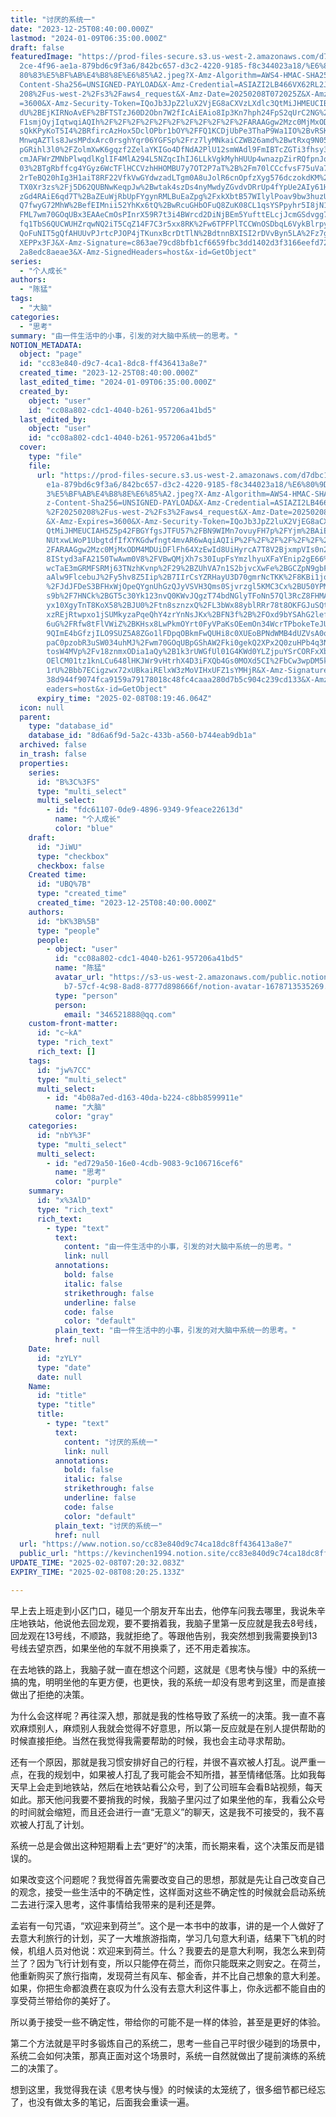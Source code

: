 ```yaml
---
title: "讨厌的系统一"
date: "2023-12-25T08:40:00.000Z"
lastmod: "2024-01-09T06:35:00.000Z"
draft: false
featuredImage: "https://prod-files-secure.s3.us-west-2.amazonaws.com/d7dbc101-8\
  2ce-4f96-ae1a-879bd6c9f3a6/842bc657-d3c2-4220-9185-f8c344023a18/%E6%80%9D%E8%\
  80%83%E5%BF%AB%E4%B8%8E%E6%85%A2.jpeg?X-Amz-Algorithm=AWS4-HMAC-SHA256&X-Amz-\
  Content-Sha256=UNSIGNED-PAYLOAD&X-Amz-Credential=ASIAZI2LB466VX62RL2J%2F20250\
  208%2Fus-west-2%2Fs3%2Faws4_request&X-Amz-Date=20250208T072025Z&X-Amz-Expires\
  =3600&X-Amz-Security-Token=IQoJb3JpZ2luX2VjEG8aCXVzLXdlc3QtMiJHMEUCIBDitrjqzZ\
  dU%2BEjKIRNoAvEF%2BFTSTzJ60D2Obn7W2fIcAiEAio8Ip3Kn7hph24FpS2qUrC2NG%2BCDKTJ%2\
  F1smjOyjIqtwqiAQIh%2F%2F%2F%2F%2F%2F%2F%2F%2F%2F%2FARAAGgw2Mzc0MjMxODM4MDUiDL\
  sQkKPyKoT5I4%2BRfircAzHox5DclOPbr1bOY%2FFQ1KCDjUbPe3ThaP9Wa1IO%2BvRSKxYu0tesR\
  MnwqAZTls8JwsMPdxArc0rsghYqr06YGFSp%2Frz7lyMNkaiCZWB26amd%2BwtRxq9N05NCoTWvpi\
  pGRihl3l0%2FZolmXwK6gqzf2ZelaYKIGo4DfNdA2PlU12smWAdl9FmIBTcZGTi3fhsy3vribS%2F\
  cmJAFWrZMNbPlwqdlKglIF4MlA294L5NZqcIhIJ6LLkVgkMyhHUUp4wnazpZirRQfpnJo4QWudhpw\
  03%2BTgRbffcg4YGyz6WcTFlHCCVzhHHOMBU7y7OT2P7aT%2B%2Fm70lCCcfvsF75uVa7%2FW2CgY\
  2rTeBQ20hIg3H1aiT8RF22VfkVwGYdwzadLTgm0A8uJolR6cnOpfzXyg576dczokdKM%2FcphnhB8\
  TX0Xr3zs%2Fj5D62QUBNwKeqpJw%2Bwtak4szDs4nyMwdyZGvdvDRrUp4fYpUe2AIy61Hf6%2BWkD\
  zGd4RAiE6qd7T%2BaZEuWjRbUpFYgynRMLBuEaZpg%2FxkXbtB57WIlylPoav9bw3huzUJ0vxbPV0\
  Q7fwyG72MhW%2BefEIMnii52YhKx6tQ%2BwRcuGHbOFuQ8ZuK08CL1qsYSPpyhr5I8jN1POWp7t%2\
  FML7wm70GOqUBx3EAAeCmOsPInrX59R7t3i4BWrcd2DiNjBEm5YufttELcjJcmGSdvgg7i22Z2tI0\
  fq1TbS6QUCWUHZrqwNQ2iT5CqZ14F7C3r5xx8RK%2Fw6TPFPlTCCWnOSDbqL6VykBlrpyvGKq2MFK\
  QoFuNIT5gQfAHUUvPJrtcPJOP4jTKunxBcrDtTlN%2BdtnnBXISI2rDVvByn5LA%2Fz7g9BMrdLno\
  XEPPx3FJ&X-Amz-Signature=c863ae79cd8bfb1cf6659fbc3dd1402d3f3166eefd72b0654da7\
  2a8edc8aeae3&X-Amz-SignedHeaders=host&x-id=GetObject"
series:
  - "个人成长"
authors:
  - "陈猛"
tags:
  - "大脑"
categories:
  - "思考"
summary: "由一件生活中的小事，引发的对大脑中系统一的思考。"
NOTION_METADATA:
  object: "page"
  id: "cc83e840-d9c7-4ca1-8dc8-ff436413a8e7"
  created_time: "2023-12-25T08:40:00.000Z"
  last_edited_time: "2024-01-09T06:35:00.000Z"
  created_by:
    object: "user"
    id: "cc08a802-cdc1-4040-b261-957206a41bd5"
  last_edited_by:
    object: "user"
    id: "cc08a802-cdc1-4040-b261-957206a41bd5"
  cover:
    type: "file"
    file:
      url: "https://prod-files-secure.s3.us-west-2.amazonaws.com/d7dbc101-82ce-4f96-a\
        e1a-879bd6c9f3a6/842bc657-d3c2-4220-9185-f8c344023a18/%E6%80%9D%E8%80%8\
        3%E5%BF%AB%E4%B8%8E%E6%85%A2.jpeg?X-Amz-Algorithm=AWS4-HMAC-SHA256&X-Am\
        z-Content-Sha256=UNSIGNED-PAYLOAD&X-Amz-Credential=ASIAZI2LB4665EVJ5RYH\
        %2F20250208%2Fus-west-2%2Fs3%2Faws4_request&X-Amz-Date=20250208T071946Z\
        &X-Amz-Expires=3600&X-Amz-Security-Token=IQoJb3JpZ2luX2VjEG8aCXVzLXdlc3\
        QtMiJHMEUCIAH5Z5p42FBGYfgsJTFU57%2FBN9WIMn7ovuyFH7p%2FYjm%2BAiEAhrwD6nV\
        NUtxwLWoP1UbgtdfIfXYKGdwfngt4mvAR6wAqiAQIiP%2F%2F%2F%2F%2F%2F%2F%2F%2F%\
        2FARAAGgw2Mzc0MjMxODM4MDUiDFlFh64XzEwId8UiHyrcA7T8V2BjxmpVIs0n2sn%2FzVL\
        8IStyd3aFA2150TwAwm0V8%2FVBwQMjXh7s30IupFsYmzlhyuXFaYEnip2gE66%2Bmoqr16\
        wcTaE3mGRMFSRMj63TNzhKvnp%2F29%2BZUhVA7n1S2bjvcXwFe%2BGCZpN9gbFWWFU8AQs\
        aAlw9FlcebuJ%2Fy5hv8Z5Iip%2B7IIrCsYZRHayU3D70gmrNcTKK%2F8KBi1joU0hjX62k\
        %2FJdJFDeS3BFHxWjOpeQYgnUhGzQJyVSVH3Qms0Sjvrzgl5KMC3Cx%2BU50YPMt7JqHu9I\
        s9b%2F7HNCk%2BGT5c30Yk123nvQ0KWvJQgzT74bdNGlyTFoNn57Ql3RcZ8FHMAqgzSN5iL\
        yx10XgyTnT8KoX58%2BJU0%2Ftn8sznzxQ%2FL3bWx88yblRRr78t8OKFGJuSQtXDLLxbC5\
        xzREjRtwpxo1jSUMkyzaPqeQhY4zrYnNsJKx%2BFN3f%2B%2FOxd9bYSAhG2lefrMX7fpwQ\
        6uG%2FRfw8tFlVWiZ%2BKHsx8LwPkmOYrt0FyVPaKsOEemOn34WcrTPbokeTeJUVG%2B6ij\
        9QImE4bGfzjILO9SUZ5A8ZGo1lFDpqOBkmFwQUHi8c0XUEoBPNdWMB4dUZVsA0qBZ24x%2F\
        paC0pzobR3uSW034uhMJ%2Fwm70GOqUBpGShAW2Fki0gekQ2XPx2Q0zuHPb4q3NLPlHoQUg\
        tosW4MVp%2Fv18znmxODia1aQy%2B1k3rUWGfUl01G4KWd0YLZjpuYSrCORFxXbNAesH5uf\
        OElCM01tz1knLCu648lHKJWr9vHtrhX4D3iFXQb4Gs0MOXd5CI%2FbCw3wpDM5kNSfKy3J4\
        1rU%2Bbb7ECigzwx72xUBkaiRElxW3zMoVIHxUFZ1sYMHjR&X-Amz-Signature=bd32ad4\
        38d944f9074fca9159a79178018c48fc4caaa280d7b5c904c239cd133&X-Amz-SignedH\
        eaders=host&x-id=GetObject"
      expiry_time: "2025-02-08T08:19:46.064Z"
  icon: null
  parent:
    type: "database_id"
    database_id: "8d6a6f9d-5a2c-433b-a560-b744eab9db1a"
  archived: false
  in_trash: false
  properties:
    series:
      id: "B%3C%3FS"
      type: "multi_select"
      multi_select:
        - id: "fdc61107-0de9-4896-9349-9feace22613d"
          name: "个人成长"
          color: "blue"
    draft:
      id: "JiWU"
      type: "checkbox"
      checkbox: false
    Created time:
      id: "UBQ%7B"
      type: "created_time"
      created_time: "2023-12-25T08:40:00.000Z"
    authors:
      id: "bK%3B%5B"
      type: "people"
      people:
        - object: "user"
          id: "cc08a802-cdc1-4040-b261-957206a41bd5"
          name: "陈猛"
          avatar_url: "https://s3-us-west-2.amazonaws.com/public.notion-static.com/775523\
            b7-57cf-4c98-8ad8-8777d898666f/notion-avatar-1678713535269.png"
          type: "person"
          person:
            email: "346521888@qq.com"
    custom-front-matter:
      id: "c~kA"
      type: "rich_text"
      rich_text: []
    tags:
      id: "jw%7CC"
      type: "multi_select"
      multi_select:
        - id: "4b08a7ed-d163-40da-b224-c8bb8599911e"
          name: "大脑"
          color: "gray"
    categories:
      id: "nbY%3F"
      type: "multi_select"
      multi_select:
        - id: "ed729a50-16e0-4cdb-9083-9c106716cef6"
          name: "思考"
          color: "purple"
    summary:
      id: "x%3AlD"
      type: "rich_text"
      rich_text:
        - type: "text"
          text:
            content: "由一件生活中的小事，引发的对大脑中系统一的思考。"
            link: null
          annotations:
            bold: false
            italic: false
            strikethrough: false
            underline: false
            code: false
            color: "default"
          plain_text: "由一件生活中的小事，引发的对大脑中系统一的思考。"
          href: null
    Date:
      id: "zYLY"
      type: "date"
      date: null
    Name:
      id: "title"
      type: "title"
      title:
        - type: "text"
          text:
            content: "讨厌的系统一"
            link: null
          annotations:
            bold: false
            italic: false
            strikethrough: false
            underline: false
            code: false
            color: "default"
          plain_text: "讨厌的系统一"
          href: null
  url: "https://www.notion.so/cc83e840d9c74ca18dc8ff436413a8e7"
  public_url: "https://kevinchen1994.notion.site/cc83e840d9c74ca18dc8ff436413a8e7"
UPDATE_TIME: "2025-02-08T07:20:32.083Z"
EXPIRY_TIME: "2025-02-08T08:20:25.133Z"

---
```

<link rel="stylesheet" href="https://cdn.jsdelivr.net/npm/katex@0.16.2/dist/katex.min.css" integrity="sha384-bYdxxUwYipFNohQlHt0bjN/LCpueqWz13HufFEV1SUatKs1cm4L6fFgCi1jT643X" crossorigin="anonymous">


早上去上班走到小区门口，碰见一个朋友开车出去，他停车问我去哪里，我说朱辛庄地铁站，他说他去回龙观，要不要捎着我，我脑子里第一反应就是我去8号线，回龙观在13号线，不顺路，我就拒绝了。等跟他告别，我突然想到我需要换到13号线去望京西，如果坐他的车就不用换乘了，还不用走着挨冻。


在去地铁的路上，我脑子就一直在想这个问题，这就是《思考快与慢》中的系统一搞的鬼，明明坐他的车更方便，也更快，我的系统一却没有思考到这里，而是直接做出了拒绝的决策。


为什么会这样呢？再往深入想，那就是我的性格导致了系统一的决策。我一直不喜欢麻烦别人，麻烦别人我就会觉得不好意思，所以第一反应就是在别人提供帮助的时候直接拒绝。当然在我觉得我需要帮助的时候，我也会主动寻求帮助。


还有一个原因，那就是我习惯安排好自己的行程，并很不喜欢被人打乱。说严重一点，在我的规划中，如果被人打乱了我可能会不知所措，甚至情绪低落。比如我每天早上会走到地铁站，然后在地铁站看公众号，到了公司班车会看B站视频，每天如此。那天他问我要不要捎我的时候，我脑子里闪过了如果坐他的车，我看公众号的时间就会缩短，而且还会进行一直“无意义”的聊天，这是我不可接受的，我不喜欢被人打乱了计划。


系统一总是会做出这种短期看上去“更好”的决策，而长期来看，这个决策反而是错误的。


如果改变这个问题呢？我觉得首先需要改变自己的思想，那就是先让自己改变自己的观念，接受一些生活中的不确定性，这样面对这些不确定性的时候就会启动系统二去进行深入思考，这件事情给我带来的是利还是弊。


孟岩有一句咒语，“欢迎来到荷兰”。这个是一本书中的故事，讲的是一个人做好了去意大利旅行的计划，买了一大堆旅游指南，学习几句意大利语，结果下飞机的时候，机组人员对他说：欢迎来到荷兰。什么？我要去的是意大利啊，我怎么来到荷兰了？因为飞行计划有变，所以只能停在荷兰，而你只能既来之则安之。在荷兰，他重新购买了旅行指南，发现荷兰有风车、郁金香，并不比自己想象的意大利差。如果，你把生命都浪费在哀叹为什么没有去意大利这件事上，你永远都不能自由的享受荷兰带给你的美好了。


所以勇于接受一些不确定性，带给你的可能不是一样的体验，甚至是更好的体验。


第二个方法就是平时多锻炼自己的系统二，思考一些自己平时很少碰到的场景中，系统二会如何决策，那真正面对这个场景时，系统一自然就做出了提前演练的系统二的决策了。


想到这里，我觉得我在读《思考快与慢》的时候读的太笼统了，很多细节都已经忘了，也没有做太多的笔记，后面我会重读一遍。

